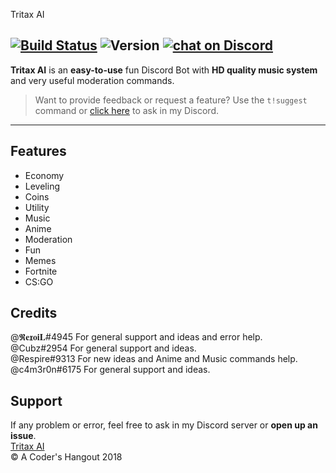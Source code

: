 

Tritax AI

[![Build Status](https://travis-ci.org/travis-ci/travis-web.svg?branch=master)](https://travis-ci.org/travis-ci/travis-web) ![Version](https://img.shields.io/badge/version-v1.1.0-brightgreen.svg) <a href="https://discord.gg/HjJCwm5">
        <img src="https://img.shields.io/discord/421853697027473408.svg?logo=discord"
            alt="chat on Discord"></a>
---
            
**Tritax AI** is an **easy-to-use** fun Discord Bot with **HD quality music system** and very useful moderation commands.<br>

>Want to provide feedback or request a feature? Use the `t!suggest` command or [click here](https://discord.gg/hmVjJ) to ask in my Discord.
---

## Features
- Economy
- Leveling
- Coins
- Utility
- Music
- Anime
- Moderation
- Fun
- Memes
- Fortnite
- CS:GO

## Credits
@𝕽𝐞𝖝𝐨𝐢𝐋#4945 For general support and ideas and error help.<br>
@Cubz#2954 For general support and ideas.<br>
@Respire#9313 For new ideas and Anime and Music commands help.<br>
@c4m3r0n#6175 For general support and ideas.<br>


## Support
If any problem or error, feel free to ask in my Discord server or **open up an issue**.<br>
[Tritax AI](https://tritaxxcoder.github.io/TritaxAI)<br>
&copy; A Coder's Hangout 2018
